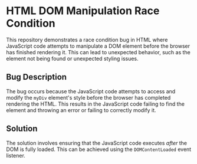 # HTML DOM Manipulation Race Condition

This repository demonstrates a race condition bug in HTML where JavaScript code attempts to manipulate a DOM element before the browser has finished rendering it. This can lead to unexpected behavior, such as the element not being found or unexpected styling issues.

## Bug Description

The bug occurs because the JavaScript code attempts to access and modify the `myDiv` element's style before the browser has completed rendering the HTML.  This results in the JavaScript code failing to find the element and throwing an error or failing to correctly modify it.

## Solution

The solution involves ensuring that the JavaScript code executes *after* the DOM is fully loaded. This can be achieved using the `DOMContentLoaded` event listener.